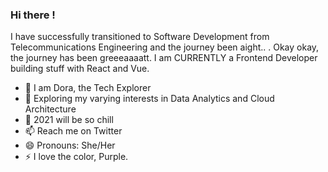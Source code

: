 ### Hi there !

I have successfully transitioned to Software Development from Telecommunications Engineering and the journey been aight.. . Okay okay, the journey has been greeeaaaatt.
I am CURRENTLY a Frontend Developer building stuff with React and Vue.

- 🔭 I am Dora, the Tech Explorer
- 🌱 Exploring my varying interests in Data Analytics and Cloud Architecture
- 👯 2021 will be so chill
- 📫 Reach me on Twitter 
- 😄 Pronouns: She/Her
- ⚡ I love the color, Purple.

